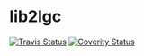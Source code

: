 # lib2lgc
[![Travis Status](https://travis-ci.org/bansan85/lib2lgc.svg?branch=master)](https://travis-ci.org/bansan85/lib2lgc)
[![Coverity Status](https://scan.coverity.com/projects/1279/badge.svg)](https://scan.coverity.com/projects/1279)
